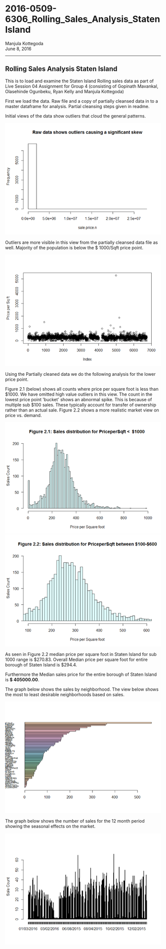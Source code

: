 # 2016-0509-6306_Rolling_Sales_Analysis_StatenIsland
Manjula Kottegoda  
June 8, 2016  

***



## Rolling Sales Analysis Staten Island

This is to load and examine the Staten Island Rolling sales data as part of Live Session 04 Assignment for Group 4 (consisting of Gopinath Mavankal, Olasehinde Ogunbeku, Ryan Kelly and Manjula Kottegoda)


First we load the data. Raw file and a copy of partially cleansed data in to a master dataframe for analysis. Partial cleansing  steps given in readme.



Initial views of the data show outliers that cloud the general patterns.

![](6306_403_Rolling_Sales_Analysis_MK_files/figure-html/unnamed-chunk-2-1.png)<!-- -->


Outliers are more visible in this view from the partially cleansed data file as well. Majority of the population is below the $ 1000/Sqft price point.

![](6306_403_Rolling_Sales_Analysis_MK_files/figure-html/unnamed-chunk-3-1.png)<!-- -->


Using the Partially cleaned data we do the following analysis for the lower price point.

Figure 2.1 (below) shows all counts where price per square foot is less than $1000. We have omitted high value outliers in this view. The count in the lowest price point 'bucket' shows an abnormal spike. This is because of multiple sub $100 sales. These typically account for transfer of ownership rather than an actual sale. Figure 2.2 shows a more realistic market view on price vs. demand. 

![](6306_403_Rolling_Sales_Analysis_MK_files/figure-html/unnamed-chunk-4-1.png)<!-- -->![](6306_403_Rolling_Sales_Analysis_MK_files/figure-html/unnamed-chunk-4-2.png)<!-- -->

As seen in Figure 2.2 median price per square foot in Staten Island for sub 1000 range is $270.83. Overall Median price per square foot for entire borough of Staten Island is $294.4. 

Furthermore the Median sales price for the entire borough of Staten Island is **$ 405000.00**.



The graph below shows the sales by neighborhood. The view below shows the most to least desirable  neighborhoods based on sales.

![](6306_403_Rolling_Sales_Analysis_MK_files/figure-html/unnamed-chunk-5-1.png)<!-- -->

The graph below shows the number of sales for the 12 month period showing the seasonal effects on the market.

![](6306_403_Rolling_Sales_Analysis_MK_files/figure-html/unnamed-chunk-6-1.png)<!-- -->

